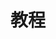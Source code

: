 ---
title: "教程"
description: "来点干货吧~"
slug: "course"
image: "pexels-julia-m-cameron-4144923.jpg"
style:
    color: "#fff"
---